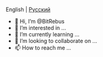 English | [Русский](https://github.com/BitRebus/BitRebus/blob/main/README.ru.md)

- 👋 Hi, I’m @BitRebus
- 👀 I’m interested in ...
- 🌱 I’m currently learning ...
- 💞️ I’m looking to collaborate on ...
- 📫 How to reach me ...

<!---
BitRebus/BitRebus is a ✨ special ✨ repository because its `README.md` (this file) appears on your GitHub profile.
You can click the Preview link to take a look at your changes.
--->
